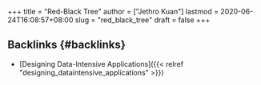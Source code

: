 +++
title = "Red-Black Tree"
author = ["Jethro Kuan"]
lastmod = 2020-06-24T16:08:57+08:00
slug = "red_black_tree"
draft = false
+++

## Backlinks {#backlinks}

- [Designing Data-Intensive Applications]({{< relref "designing_dataintensive_applications" >}})
